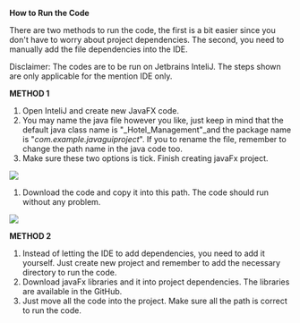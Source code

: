 **How to Run the Code**

There are two methods to run the code, the first is a bit easier since you don't have to worry about project dependencies. The second, you need to manually add the file dependencies into the IDE.

Disclaimer: The codes are to be run on Jetbrains InteliJ. The steps shown are only applicable for the mention IDE only.

**METHOD 1**

1. Open InteliJ and create new JavaFX code.
2. You may name the java file however you like, just keep in mind that the default java class name is "_Hotel\_Management"_and the package name is "_com.example.javaguiproject_". If you to rename the file, remember to change the path name in the java code too.
3. Make sure these two options is tick. Finish creating javaFx project.

![](RackMultipart20230114-1-i3rr2u_html_1f47d8d63aff37bf.png)

1. Download the code and copy it into this path. The code should run without any problem.

![](RackMultipart20230114-1-i3rr2u_html_1e05256602d8b97b.png)

**METHOD 2**

1. Instead of letting the IDE to add dependencies, you need to add it yourself. Just create new project and remember to add the necessary directory to run the code.
2. Download javaFx libraries and it into project dependencies. The libraries are available in the GitHub.
3. Just move all the code into the project. Make sure all the path is correct to run the code.
